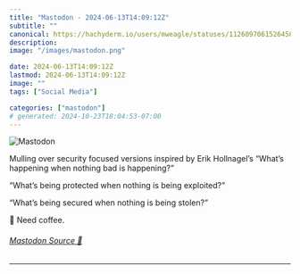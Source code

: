 ```yaml
---
title: "Mastodon - 2024-06-13T14:09:12Z"
subtitle: ""
canonical: https://hachyderm.io/users/mweagle/statuses/112609706152645881
description:
image: "/images/mastodon.png"

date: 2024-06-13T14:09:12Z
lastmod: 2024-06-13T14:09:12Z
image: ""
tags: ["Social Media"]

categories: ["mastodon"]
# generated: 2024-10-23T18:04:53-07:00
---
```

![Mastodon](/images/mastodon.png)

<p>Mulling over security focused versions inspired by Erik Hollnagel’s “What’s happening when nothing bad is happening?” </p><p>“What’s being protected when nothing is being exploited?”</p><p>“What’s being secured when nothing is being stolen?”</p><p>🤔 Need coffee.</p>


###### [Mastodon Source 🐘](https://hachyderm.io/@mweagle/112609706152645881)

___
